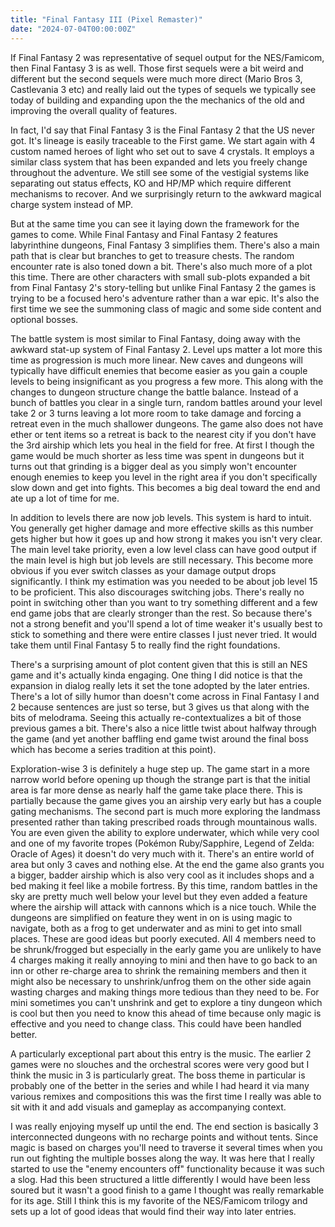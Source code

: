 ```yaml
---
title: "Final Fantasy III (Pixel Remaster)"
date: "2024-07-04T00:00:00Z"
---
```


If Final Fantasy 2 was representative of sequel output for the NES/Famicom, then Final Fantasy 3 is as well.  Those first sequels were a bit weird and different but the second sequels were much more direct (Mario Bros 3, Castlevania 3 etc) and really laid out the types of sequels we typically see today of building and expanding upon the the mechanics of the old and improving the overall quality of features.

In fact, I'd say that Final Fantasy 3 is the Final Fantasy 2 that the US never got.  It's lineage is easily traceable to the First game.  We start again with 4 custom named heroes of light who set out to save 4 crystals.  It employs a similar class system that has been expanded and lets you freely change throughout the adventure.  We still see some of the vestigial systems like separating out status effects, KO and HP/MP which require different mechanisms to recover.  And we surprisingly return to the awkward magical charge system instead of MP.  

But at the same time you can see it laying down the framework for the games to come.  While Final Fantasy and Final Fantasy 2 features labyrinthine dungeons, Final Fantasy 3 simplifies them.  There's also a main path that is clear but branches to get to treasure chests.  The random encounter rate is also toned down a bit.  There's also much more of a plot this time.  There are other characters with small sub-plots expanded a bit from Final Fantasy 2's story-telling but unlike Final Fantasy 2 the games is trying to be a focused hero's adventure rather than a war epic.  It's also the first time we see the summoning class of magic and some side content and optional bosses.

The battle system is most similar to Final Fantasy, doing away with the awkward stat-up system of Final Fantasy 2.  Level ups matter a lot more this time as progression is much more linear.  New caves and dungeons will typically have difficult enemies that become easier as you gain a couple levels to being insignificant as you progress a few more.  This along with the changes to dungeon structure change the battle balance.  Instead of a bunch of battles you clear in a single turn, random battles around your level take 2 or 3 turns leaving a lot more room to take damage and forcing a retreat even in the much shallower dungeons.  The game also does not have ether or tent items so a retreat is back to the nearest city if you don't have the 3rd airship which lets you heal in the field for free.  At first I though the game would be much shorter as less time was spent in dungeons but it turns out that grinding is a bigger deal as you simply won't encounter enough enemies to keep you level in the right area if you don't specifically slow down and get into fights.  This becomes a big deal toward the end and ate up a lot of time for me.

In addition to levels there are now job levels.  This system is hard to intuit.  You generally get higher damage and more effective skills as this number gets higher but how it goes up and how strong it makes you isn't very clear.  The main level take priority, even a low level class can have good output if the main level is high but job levels are still necessary.  This become more obvious if you ever switch classes as your damage output drops significantly.  I think my estimation was you needed to be about job level 15 to be proficient.  This also discourages switching jobs.  There's really no point in switching other than you want to try something different and a few end game jobs that are clearly stronger than the rest.  So because there's not a strong benefit and you'll spend a lot of time weaker it's usually best to stick to something and there were entire classes I just never tried.  It would take them until Final Fantasy 5 to really find the right foundations.

There's a surprising amount of plot content given that this is still an NES game and it's actually kinda engaging.  One thing I did notice is that the expansion in dialog really lets it set the tone adopted by the later entries.  There's a lot of silly humor than doesn't come across in Final Fantasy I and 2 because sentences are just so terse, but 3 gives us that along with the bits of melodrama.  Seeing this actually re-contextualizes a bit of those previous games a bit.  There's also a nice little twist about halfway through the game (and yet another baffling end game twist around the final boss which has become a series tradition at this point).

Exploration-wise 3 is definitely a huge step up.  The game start in a more narrow world before opening up though the strange part is that the initial area is far more dense as nearly half the game take place there.  This is partially because the game gives you an airship very early but has a couple gating mechanisms.  The second part is much more exploring the landmass presented rather than taking prescribed roads through mountainous walls.  You are even given the ability to explore underwater, which while very cool and one of my favorite tropes (Pokémon Ruby/Sapphire, Legend of Zelda: Oracle of Ages) it doesn't do very much with it.  There's an entire world of area but only 3 caves and nothing else.  At the end the game also grants you a bigger, badder airship which is also very cool as it includes shops and a bed making it feel like a mobile fortress.  By this time, random battles in the sky are pretty much well below your level but they even added a feature where the airship will attack with cannons which is a nice touch.  While the dungeons are simplified on feature they went in on is using magic to navigate, both as a frog to get underwater and as mini to get into small places.  These are good ideas but poorly executed.  All 4 members need to be shrunk/frogged but especially in the early game you are unlikely to have 4 charges making it really annoying to mini and then have to go back to an inn or other re-charge area to shrink the remaining members and then it might also be necessary to unshrink/unfrog them on the other side again wasting charges and making things more tedious than they need to be.  For mini sometimes you can't unshrink and get to explore a tiny dungeon which is cool but then you need to know this ahead of time because only magic is effective and you need to change class.  This could have been handled better.

A particularly exceptional part about this entry is the music.  The earlier 2 games were no slouches and the orchestral scores were very good but I think the music in 3 is particularly great.  The boss theme in particular is probably one of the better in the series and while I had heard it via many various remixes and compositions this was the first time I really was able to sit with it and add visuals and gameplay as accompanying context.

I was really enjoying myself up until the end.  The end section is basically 3 interconnected dungeons with no recharge points and without tents.  Since magic is based on charges you'll need to traverse it several times when you run out fighting the multiple bosses along the way.  It was here that I really started to use the "enemy encounters off" functionality because it was such a slog.  Had this been structured a little differently I would have been less soured but it wasn't a good finish to a game I thought was really remarkable for its age.  Still I think this is my favorite of the NES/Famicom trilogy and sets up a lot of good ideas that would find their way into later entries. 
